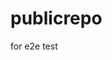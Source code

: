 # publicrepo
for e2e test











































































































































































































































































































































































































































































































































































































































































































































































































































































































































































































































































































































































































































































































































